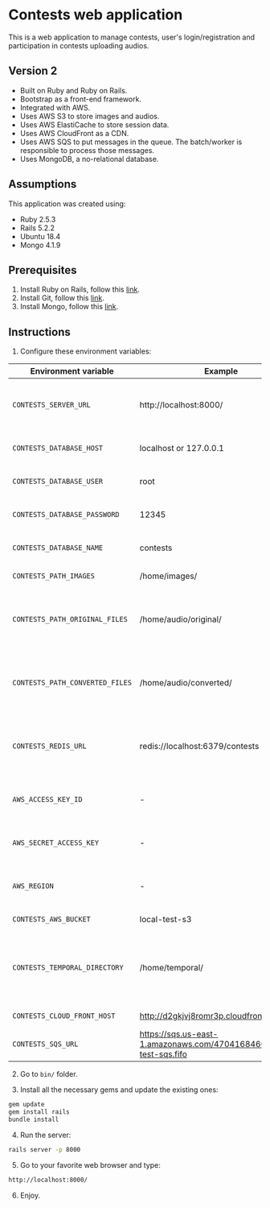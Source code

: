 # Contests web application

This is a web application to manage contests, user's login/registration and participation in contests uploading audios.

## Version 2

* Built on Ruby and Ruby on Rails.
* Bootstrap as a front-end framework.
* Integrated with AWS.
* Uses AWS S3 to store images and audios.
* Uses AWS ElastiCache to store session data.
* Uses AWS CloudFront as a CDN.
* Uses AWS SQS to put messages in the queue. The batch/worker is responsible to process those messages.
* Uses MongoDB, a no-relational database.

## Assumptions

This application was created using:

* Ruby 2.5.3
* Rails 5.2.2
* Ubuntu 18.4
* Mongo 4.1.9

## Prerequisites

1) Install Ruby on Rails, follow this [link](https://gorails.com/setup/ubuntu/18.04).
2) Install Git, follow this [link](https://www.liquidweb.com/kb/install-git-ubuntu-16-04-lts/).
3) Install Mongo, follow this [link](https://www.digitalocean.com/community/tutorials/how-to-install-mongodb-on-ubuntu-18-04).

## Instructions

1) Configure these environment variables:

|Environment variable|Example|Description|
|-|-|-|
|`CONTESTS_SERVER_URL`|http://localhost:8000/|The server URL where web application is deployed|
|`CONTESTS_DATABASE_HOST`|localhost or 127.0.0.1|The database host|
|`CONTESTS_DATABASE_USER`|root|The database user|
|`CONTESTS_DATABASE_PASSWORD`|12345|The database password|
|`CONTESTS_DATABASE_NAME`|contests|The database name|
|`CONTESTS_PATH_IMAGES`|/home/images/|The path for images|
|`CONTESTS_PATH_ORIGINAL_FILES`|/home/audio/original/|The path where *ORIGINAL* audio files will be stored|
|`CONTESTS_PATH_CONVERTED_FILES`|/home/audio/converted/|The path where *CONVERTED* audio files will be stored|
|`CONTESTS_REDIS_URL`|redis://localhost:6379/contests|The redis server. This environment variable has no value by default|
|`AWS_ACCESS_KEY_ID`|-|The AWS key ID for AWS S3 service|
|`AWS_SECRET_ACCESS_KEY`|-|The AWS access key for AWS S3 service|
|`AWS_REGION`|-|The AWS region for AWS S3 service|
|`CONTESTS_AWS_BUCKET`|local-test-s3|The S3 bucket name|
|`CONTESTS_TEMPORAL_DIRECTORY`|/home/temporal/|Path to save temporal images and audios before to upload those to S3|
|`CONTESTS_CLOUD_FRONT_HOST`|http://d2gkjvj8romr3p.cloudfront.net/|CloudFront host|
|`CONTESTS_SQS_URL`|https://sqs.us-east-1.amazonaws.com/470416846005/local-test-sqs.fifo|AWS SQS URL|

2) Go to `bin/` folder.

3) Install all the necessary gems and update the existing ones:

```bash
gem update
gem install rails
bundle install
```

4) Run the server:

```bash
rails server -p 8000
```

5) Go to your favorite web browser and type:

```bash
http://localhost:8000/
```

6) Enjoy.
